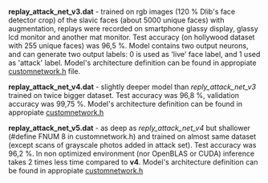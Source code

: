 **replay_attack_net_v3.dat** - trained on rgb images (120 % Dlib's face detector crop) of the slavic faces (about 5000 unique faces) with augmentation, replays were recorded on smartphone glassy display, glassy lcd monitor and another mat monitor. Test accuracy (on hollywood dataset with 255 unique faces) was 96,5 %. Model contains two output neurons, and can generate two output labels: 0 is used as 'live' face label, and 1 used as 'attack' label. Model's architecture definition can be found in appropiate [customnetwork.h](https://github.com/pi-null-mezon/FaceAntiSpoofing/blob/228c90b90d3d93c81415ca2d95b15c447d5a2222/ReplayAttack/Learner/customnetwork.h#L84) file.

**replay_attack_net_v4.dat** - slightly deeper model than *reply_attack_net_v3* trained on twice bigger dataset. Test accuracy was 96,8 %, validation accuracy was 99,75 %. Model's architecture definition can be found in appropiate [customnetwork.h](https://github.com/pi-null-mezon/FaceAntiSpoofing/blob/b5c381fd7f6bbcf39c7902addb0b33920f759a70/ReplayAttack/Learner/customnetwork.h#L101)

**replay_attack_net_v5.dat** - as deep as *reply_attack_net_v4* but shallower (#define FNUM 8 in customnetwork.h) and trained on almost same dataset (except scans of grayscale photos added in attack set). Test accuracy was 96,2 %. In non optimized environment (nor OpenBLAS or CUDA) inference takes 2 times less time compared to **v4**. Model's architecture definition can be found in appropiate [customnetwork.h](https://github.com/pi-null-mezon/FaceAntiSpoofing/blob/b5c381fd7f6bbcf39c7902addb0b33920f759a70/ReplayAttack/Learner/customnetwork.h#L101) 
